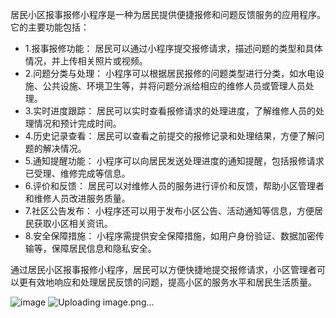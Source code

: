 居民小区报事报修小程序是一种为居民提供便捷报修和问题反馈服务的应用程序。它的主要功能包括：

- 1.报事报修功能： 居民可以通过小程序提交报修请求，描述问题的类型和具体情况，并上传相关照片或视频。
- 2.问题分类与处理： 小程序可以根据居民报修的问题类型进行分类，如水电设施、公共设施、环境卫生等，并将问题分派给相应的维修人员或管理人员处理。
- 3.实时进度跟踪： 居民可以实时查看报修请求的处理进度，了解维修人员的处理情况和预计完成时间。
- 4.历史记录查看： 居民可以查看之前提交的报修记录和处理结果，方便了解问题的解决情况。
- 5.通知提醒功能： 小程序可以向居民发送处理进度的通知提醒，包括报修请求已受理、维修完成等信息。
- 6.评价和反馈： 居民可以对维修人员的服务进行评价和反馈，帮助小区管理者和维修人员改进服务质量。
- 7.社区公告发布： 小程序还可以用于发布小区公告、活动通知等信息，方便居民获取小区相关资讯。
- 8.安全保障措施： 小程序需提供安全保障措施，如用户身份验证、数据加密传输等，保障居民信息和隐私安全。

通过居民小区报事报修小程序，居民可以方便快捷地提交报修请求，小区管理者可以更有效地响应和处理居民反馈的问题，提高小区的服务水平和居民生活质量。

![image](https://github.com/chunchungan/WeRepair/assets/134454293/5ed9520d-6306-450c-8545-03e52db7a494)
![Uploading image.png…]()
